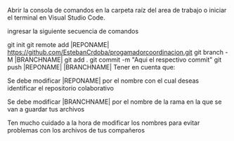 Abrir la consola de comandos en la carpeta raíz del area de trabajo o iniciar el terminal en Visual Studio Code.

ingresar la siguiente secuencia de comandos

git init
git remote add |REPONAME| https://github.com/EstebanCrdoba/progamadorcoordinacion.git
git branch -M |BRANCHNAME|
git add .
git commit -m "Aqui el respectivo commit"
git push |REPONAME| |BRANCHNAME|
Tener en cuenta que:

Se debe modificar |REPONAME| por el nombre con el cual deseas identificar el repositorio colaborativo

Se debe modificar |BRANCHNAME| por el nombre de la rama en la que se van a guardar tus archivos

Ten mucho cuidado a la hora de modificar los nombres para evitar problemas con los archivos de tus compañeros
